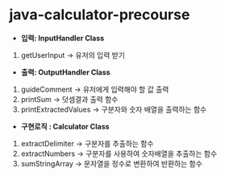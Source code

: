 # java-calculator-precourse

* **입력: InputHandler Class**

1. getUserInput -> 유저의 입력 받기


* **출력: OutputHandler Class**

1. guideComment -> 유저에게 입력해야 할 값 출력
2. printSum -> 덧셈결과 출력 함수
3. printExtractedValues -> 구분자와 숫자 배열을 출력하는 함수

* **구현로직 : Calculator Class**

1. extractDelimiter -> 구분자를 추출하는 함수
2. extractNumbers -> 구분자를 사용하여 숫자배열을 추출하는 함수
3. sumStringArray -> 문자열을 정수로 변환하여 반환하는 함수
